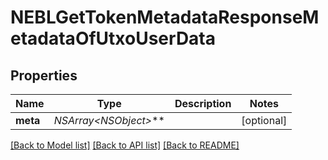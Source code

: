 # NEBLGetTokenMetadataResponseMetadataOfUtxoUserData

## Properties
Name | Type | Description | Notes
------------ | ------------- | ------------- | -------------
**meta** | **NSArray&lt;NSObject*&gt;*** |  | [optional] 

[[Back to Model list]](../README.md#documentation-for-models) [[Back to API list]](../README.md#documentation-for-api-endpoints) [[Back to README]](../README.md)


